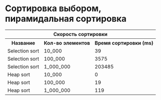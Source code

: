 # Сортировка выбором, пирамидальная сортировка

<table>
<tr>
<th colspan="3">Скорость сортировки</th>
</tr>
<tr>
    <th>Название</th><th>Кол-во элементов</th><th>Время сортировки (ms)</th>
</tr>
<tr>
    <td>Selection sort</td><td>10_000</td><td>39</td>
</tr>
<tr>
    <td>Selection sort</td><td>100_000</td><td>3575</td>
</tr>
<tr>
    <td>Selection sort</td><td>1_000_000</td><td>203485</td>
</tr>
<tr>
    <td>Heap sort</td><td>10_000</td><td>0</td>
</tr>
<tr>
    <td>Heap sort</td><td>100_000</td><td>19</td>
</tr>
<tr>
    <td>Heap sort</td><td>1_000_000</td><td>119</td>
</tr>
</table>